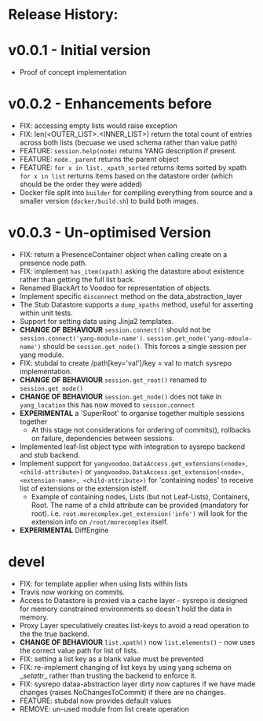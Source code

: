 # Release History:


# v0.0.1 - Initial version

  -  Proof of concept implementation

# v0.0.2 - Enhancements before

  - FIX: accessing empty lists would raise exception
  - FIX: len(<OUTER_LIST>.<INNER_LIST>) return the total count of entries across both lists (becuase we used schema rather than value path)
  - FEATURE: `session.help(node)` returns YANG description if present.
  - FEATURE: `node._parent` returns the parent object
  - FEATURE: `for x in list._xpath_sorted` returns items sorted by xpath `for x in list` rerturns items based on the datastore order (which should be the order they were added)
  - Docker file split into `builder` for compiling everything from source and a smaller version (`docker/build.sh`) to build both images.

# v0.0.3 - Un-optimised Version

  - FIX: return a PresenceContainer object when calling create on a presence node path.
  - FIX: implement `has_item(xpath)` asking the datastore about existence rather than getting the full list back.
  - Renamed BlackArt to Voodoo for representation of objects.
  - Implement specific `disconnect` method on the data_abstraction_layer
  - The Stub Datastore supports a `dump_xpaths` method, useful for asserting within unit tests.
  - Support for setting data using Jinja2 templates.
  - **CHANGE OF BEHAVIOUR** `session.connect()` should not be `session.connect('yang-module-name')`. `session.get_node('yang-mdoule-name')` should be `session.get_node()`. This forces a single session per yang module.
  - FIX: stubdal to create /path[key='val']/key = val to match sysrepo implementation.
  - **CHANGE OF BEHAVIOUR** `session.get_root()` renamed to `session.get_node()`
  - **CHANGE OF BEHAVIOUR** `session.get_node()` does not take in `yang_location` this has now moved to `session.connect`
  - **EXPERIMENTAL** a 'SuperRoot' to organise together multiple sessions together
    - At this stage not considerations for ordering of commits(), rollbacks on failure, dependencies between sessions.
  - Implemented leaf-list object type with integration to sysrepo backend and stub backend.
  - Implement support for `yangvoodoo.DataAccess.get_extensions(<node>, <child-attribute>)` or `yangvoodoo.DataAccess.get_extension(<node>, <extension-name>, <child-attribute>)` for 'containing nodes' to receive list of extensions or the extension istelf.
    - Example of containing nodes, Lists (but not Leaf-Lists), Containers, Root. The name of a child attribute can be provided (mandatory for root). i.e. `root.morecomplex.get_extension('info')` will look for the extension info on `/root/morecomplex` itself.
  - **EXPERIMENTAL** DiffEngine

# devel
   - FIX: for template applier when using lists within lists
   - Travis now working on commits.
   - Access to Datastore is proxied via a cache layer - sysrepo is designed for memory constrained environments so doesn't hold the data in memory.
   - Proxy Layer speculatively creates list-keys to avoid a read operation to the the true backend.
   - **CHANGE OF BEHAVIOUR** `list.xpath()` now `list.elements()` - now uses the correct value path for list of lists.
   - FIX: setting a list key as a blank value must be prevented
   - FIX: re-implement changing of list keys by using yang schema on \__setattr__ rather than trusting the backend to enforce it.
   - FIX: sysrepo dataa-abstraction layer dirty now captures if we have made changes (raises NoChangesToCommit) if there are no changes.
   - FEATURE: stubdal now provides default values
   - REMOVE: un-used module from list create operation
